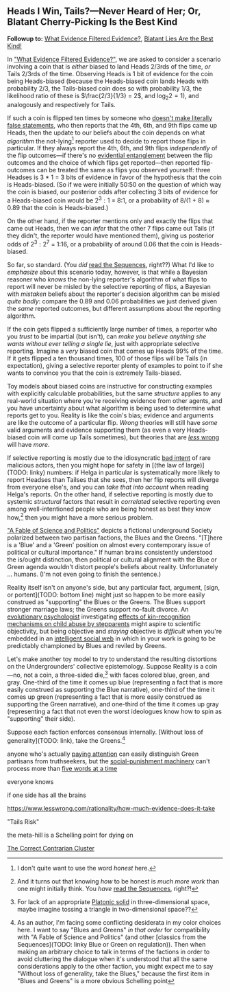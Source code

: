 ## Heads I Win, Tails?—Never Heard of Her; Or, Blatant Cherry-Picking Is the Best Kind

**Followup to:** [What Evidence Filtered Evidence?](https://www.lesswrong.com/posts/kJiPnaQPiy4p9Eqki/what-evidence-filtered-evidence), [Blatant Lies Are the Best Kind!](https://www.lesswrong.com/posts/KzAG4yWQJosmEjHe2/blatant-lies-are-the-best-kind) 

In ["What Evidence Filtered Evidence?"](https://www.lesswrong.com/posts/kJiPnaQPiy4p9Eqki/what-evidence-filtered-evidence), we are asked to consider a scenario involving a coin that is _either_ biased to land Heads 2/3rds of the time, _or_ Tails 2/3rds of the time. Observing Heads is 1 bit of evidence for the coin being Heads-biased (because the Heads-biased coin lands Heads with probability 2/3, the Tails-biased coin does so with probability 1/3, the likelihood ratio of these is $\frac{2/3}{1/3} = 2$, and $\log_{2} 2 = 1$), and analogously and respectively for Tails.

If such a coin is flipped ten times by someone who [doesn't make literally false statements](https://www.lesswrong.com/posts/xdwbX9pFEr7Pomaxv/meta-honesty-firming-up-honesty-around-its-edge-cases), who then reports that the 4th, 6th, and 9th flips came up Heads, then the update to our beliefs about the coin depends on what _algorithm_ the not-lying[^honest] reporter used to decide to report those flips in particular. If they always report the 4th, 6th, and 9th flips _independently_ of the flip outcomes—if there's no [evidential entanglement](https://www.lesswrong.com/posts/6s3xABaXKPdFwA3FS/what-is-evidence) between the flip outcomes and the choice of which flips get reported—then reported flip-outcomes can be treated the same as flips you observed yourself: three Headses is 3 * 1 = 3 bits of evidence in favor of the hypothesis that the coin is Heads-biased. (So if we were initially 50:50 on the question of which way the coin is biased, our posterior odds after collecting 3 bits of evidence for a Heads-biased coin would be $2^3:1$ = 8:1, or a probability of 8/(1 + 8) ≈ 0.89 that the coin is Heads-biased.)

[^honest]: I don't quite want to use the word _honest_ here.

On the other hand, if the reporter mentions only and exactly the flips that came out Heads, then we can _infer_ that the other 7 flips came out Tails (if they didn't, the reporter would have mentioned them), giving us posterior odds of $2^3:2^7$ = 1:16, or a probability of around 0.06 that the coin is Heads-biased.

So far, so standard. (You _did_ [read the Sequences](https://www.readthesequences.com/), right??) What I'd like to _emphasize_ about this scenario today, however, is that while a Bayesian reasoner who _knows_ the non-lying reporter's algorithm of what flips to report will never be misled by the selective reporting of flips, a Bayesian with _mistaken_ beliefs about the reporter's decision algorithm can be misled _quite badly_: compare the 0.89 and 0.06 probabilities we just derived given the _same_ reported outcomes, but different assumptions about the reporting algorithm.

If the coin gets flipped a sufficiently large number of times, a reporter who you _trust_ to be impartial (but isn't), can _make you believe anything she wants without ever telling a single lie_, just with appropriate selective reporting. Imagine a _very_ biased coin that comes up Heads 99% of the time. If it gets flipped a ten thousand times, 100 of those flips will be Tails (in expectation), giving a selective reporter plenty of examples to point to if she wants to convince you that the coin is extremely Tails-biased.

Toy models about biased coins are instructive for constructing examples with explicitly calculable probabilities, but the same _structure_ applies to any real-world situation where you're receiving evidence from other agents, and you have uncertainty about what algorithm is being used to determine what reports get to you. Reality is like the coin's bias; evidence and arguments are like the outcome of a particular flip. _Wrong_ theories will still have _some_ valid arguments and evidence supporting them (as even a very Heads-biased coin will come up Tails sometimes), but theories that are [_less_ wrong](https://tvtropes.org/pmwiki/pmwiki.php/Main/TitleDrop) will have _more_.

If selective reporting is mostly due to the idiosyncratic [bad intent](http://benjaminrosshoffman.com/bad-faith-behavior-not-feeling/) of rare malicious actors, then you might hope for safety in [(the law of large)](TODO: linky) numbers: if Helga in particular is systematically more likely to report Headses than Tailses that she sees, then her flip reports will diverge from everyone else's, and you can _take that into account_ when reading Helga's reports. On the other hand, if selective reporting is mostly due to systemic _structural_ factors that result in _correlated_ selective reporting even among well-intentioned people who are being honest as best they know how,[^how] then you might have a more serious problem.

[^how]: And it turns out that knowing _how_ to be honest is _much more work_ than one might initially think. You _have_ [read the Sequences](https://www.readthesequences.com/), right?!

["A Fable of Science and Politics"](https://www.lesswrong.com/posts/6hfGNLf4Hg5DXqJCF/a-fable-of-science-and-politics) depicts a fictional underground Society polarized between two partisan factions, the Blues and the Greens. "[T]here is a 'Blue' and a 'Green' position on almost every contemporary issue of political or cultural importance." If human brains consistently understood the is/ought distinction, then political or cultural alignment with the Blue or Green agenda wouldn't distort people's beliefs about reality. Unfortunately ... humans. (I'm not even going to finish the sentence.)

Reality itself isn't on anyone's side, but any particular fact, argument, [sign, or portent](TODO: bottom line) might just so happen to be more easily construed as "supporting" the Blues or the Greens. The Blues support stronger marriage laws; the Greens support no-fault divorce. An [evolutionary psychologist](https://www.lesswrong.com/posts/epZLSoNvjW53tqNj9/evolutionary-psychology) investigating [effects of kin-recognition mechanisms on child abuse by stepparents](https://en.wikipedia.org/wiki/Cinderella_effect) might aspire to scientific objectivity, but being objective and _staying_ objective is _difficult_ when you're embedded in an [intelligent social web](https://www.lesswrong.com/posts/AqbWna2S85pFTsHH4/the-intelligent-social-web) in which in your work is going to be predictably championed by Blues and reviled by Greens.

Let's make another toy model to try to understand the resulting distortions on the Undergrounders' collective epistemology. Suppose Reality is a coin—no, not a coin, a three-sided die,[^triangle] with faces colored blue, green, and gray. One-third of the time it comes up blue (representing a fact that is more easily construed as supporting the Blue narrative), one-third of the time it comes up green (representing a fact that is more easily construed as supporting the Green narrative), and one-third of the time it comes up gray (representing a fact that not even the worst ideologues know how to spin as "supporting" their side). 

[^triangle]: For lack of an appropriate [Platonic solid](https://en.wikipedia.org/wiki/Platonic_solid) in three-dimensional space, maybe imagine tossing a triangle in two-dimensional space??

Suppose each faction enforces consensus internally. [Without loss of generality](TODO: link), take the Greens.[^choice] 

[^choice]: As an author, I'm facing some conflicting desiderata in my color choices here. I want to say "Blues and Greens" _in that order_ for compatibility with "A Fable of Science and Politics" (and other [classics from the Sequences](TODO: linky Blue or Green on regulation)). Then when making an arbitrary choice to talk in terms of the factions in order to avoid cluttering the dialogue when it's understood that all the same considerations apply to the other faction, you might expect me to say "Without loss of generality, take the Blues," because the first item in "Blues and Greens" is a more obvious Schelling point 








anyone who's actually [paying attention](https://srconstantin.wordpress.com/2019/02/25/humans-who-are-not-concentrating-are-not-general-intelligences/) can easily distinguish Green partisans from truthseekers, but the [social-punishment machinery](http://benjaminrosshoffman.com/blame-games/) can't process more than [five words at a time](https://www.lesswrong.com/posts/4ZvJab25tDebB8FGE/you-have-about-five-words)

everyone knows

if one side has all the brains

https://www.lesswrong.com/rationality/how-much-evidence-does-it-take

"Tails Risk"

the meta-hill is a Schelling point for dying on

[The Correct Contrarian Cluster](https://www.lesswrong.com/posts/9KvefburLia7ptEE3/the-correct-contrarian-cluster)